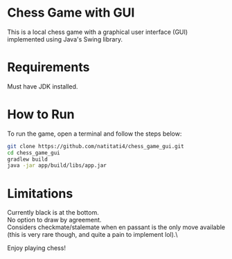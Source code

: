 # Chess Game with GUI

This is a local chess game with a graphical user interface (GUI) implemented using Java's Swing library.

# Requirements
Must have JDK installed.

# How to Run

To run the game, open a terminal and follow the steps below:

```bash
git clone https://github.com/natitati4/chess_game_gui.git
cd chess_game_gui
gradlew build
java -jar app/build/libs/app.jar
```

# Limitations
Currently black is at the bottom.\
No option to draw by agreement.\
Considers checkmate/stalemate when en passant is the only move available (this is very rare though, and quite a pain to implement lol).\

Enjoy playing chess!
